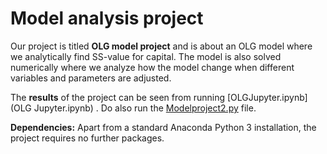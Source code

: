 # Model analysis project

Our project is titled **OLG model project** and is about an OLG model where we analytically find SS-value for capital. The model is also solved numerically where we analyze how the model change when different variables and parameters are adjusted.

The **results** of the project can be seen from running [OLGJupyter.ipynb](OLG Jupyter.ipynb) . Do also run the [Modelproject2.py](Modelproject2.py) file.

**Dependencies:** Apart from a standard Anaconda Python 3 installation, the project requires no further packages.

